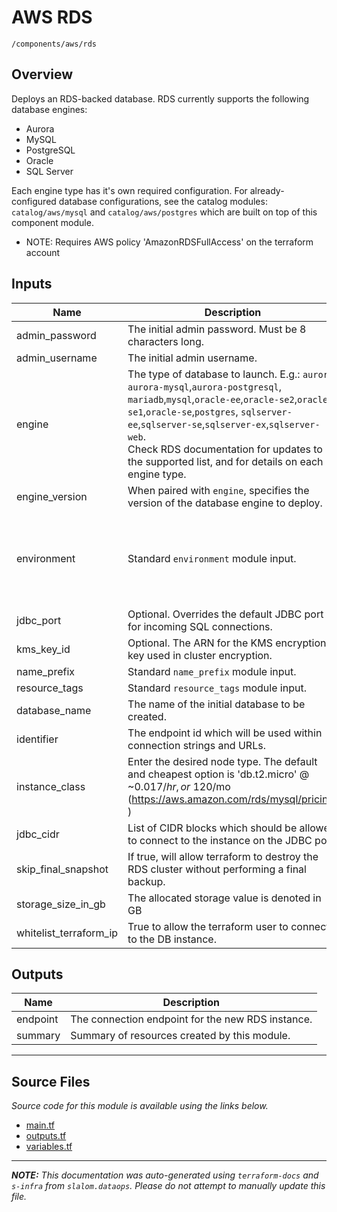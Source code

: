 
# AWS RDS

`/components/aws/rds`

## Overview


Deploys an RDS-backed database. RDS currently supports the following database engines:
* Aurora
* MySQL
* PostgreSQL
* Oracle
* SQL Server

Each engine type has it's own required configuration. For already-configured database
configurations, see the catalog modules: `catalog/aws/mysql` and `catalog/aws/postgres`
which are built on top of this component module.

* NOTE: Requires AWS policy 'AmazonRDSFullAccess' on the terraform account

## Inputs

| Name | Description | Type | Default | Required |
|------|-------------|------|---------|:-----:|
| admin\_password | The initial admin password. Must be 8 characters long. | `string` | n/a | yes |
| admin\_username | The initial admin username. | `string` | n/a | yes |
| engine | The type of database to launch. E.g.: `aurora`, `aurora-mysql`,`aurora-postgresql`, `mariadb`,`mysql`,`oracle-ee`,`oracle-se2`,`oracle-se1`,`oracle-se`,`postgres`, `sqlserver-ee`,`sqlserver-se`,`sqlserver-ex`,`sqlserver-web`.<br>Check RDS documentation for updates to the supported list, and for details on each engine type. | `string` | n/a | yes |
| engine\_version | When paired with `engine`, specifies the version of the database engine to deploy. | `string` | n/a | yes |
| environment | Standard `environment` module input. | <pre>object({<br>    vpc_id          = string<br>    aws_region      = string<br>    public_subnets  = list(string)<br>    private_subnets = list(string)<br>  })</pre> | n/a | yes |
| jdbc\_port | Optional. Overrides the default JDBC port for incoming SQL connections. | `string` | n/a | yes |
| kms\_key\_id | Optional. The ARN for the KMS encryption key used in cluster encryption. | `string` | n/a | yes |
| name\_prefix | Standard `name_prefix` module input. | `string` | n/a | yes |
| resource\_tags | Standard `resource_tags` module input. | `map(string)` | n/a | yes |
| database\_name | The name of the initial database to be created. | `string` | `"default_db"` | no |
| identifier | The endpoint id which will be used within connection strings and URLs. | `string` | `"rds-db"` | no |
| instance\_class | Enter the desired node type. The default and cheapest option is 'db.t2.micro' @ ~$0.017/hr, or ~$120/mo (https://aws.amazon.com/rds/mysql/pricing/ ) | `string` | `"db.t2.micro"` | no |
| jdbc\_cidr | List of CIDR blocks which should be allowed to connect to the instance on the JDBC port. | `list(string)` | `[]` | no |
| skip\_final\_snapshot | If true, will allow terraform to destroy the RDS cluster without performing a final backup. | `bool` | `false` | no |
| storage\_size\_in\_gb | The allocated storage value is denoted in GB | `string` | `"20"` | no |
| whitelist\_terraform\_ip | True to allow the terraform user to connect to the DB instance. | `bool` | `true` | no |

## Outputs

| Name | Description |
|------|-------------|
| endpoint | The connection endpoint for the new RDS instance. |
| summary | Summary of resources created by this module. |

---------------------

## Source Files

_Source code for this module is available using the links below._

* [main.tf](https://github.com/slalom-ggp/dataops-infra/tree/master//components/aws/rds/main.tf)
* [outputs.tf](https://github.com/slalom-ggp/dataops-infra/tree/master//components/aws/rds/outputs.tf)
* [variables.tf](https://github.com/slalom-ggp/dataops-infra/tree/master//components/aws/rds/variables.tf)

---------------------

_**NOTE:** This documentation was auto-generated using
`terraform-docs` and `s-infra` from `slalom.dataops`.
Please do not attempt to manually update this file._
